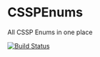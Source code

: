 # CSSPEnums

All CSSP Enums in one place 

[![Build Status](https://charlesleblanc.visualstudio.com/TestDotNetPipeline/_apis/build/status/ECCC-CSSP.CSSPEnums?branchName=master)](https://charlesleblanc.visualstudio.com/TestDotNetPipeline/_build/latest?definitionId=5&branchName=master)
